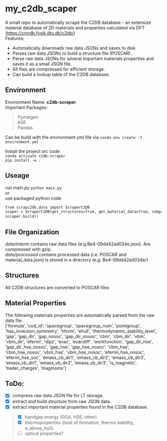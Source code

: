 # my_c2db_scaper
A small repo to automatically scrape the C2DB database - an extensize material database of 2D materials and properties calculated via DFT (https://cmrdb.fysik.dtu.dk/c2db/)  
Features:
* Automatically downloads raw data JSONs and saves to disk.  
* Parses raw data JSONs to build a structure file (POSCAR).  
* Parse raw data JSONs for several important materials properties and saves it as a small JSON file.  
* All files are compressed for efficient storage.  
* Can build a lookup table of the C2DB database.

## Environment
Environment Name: **c2db-scraper**.  
Important Packages: 
>Pymatgen   
>ASE  
>Pandas  

Can be build with the environment.yml file via `conda env create -f environment.yml`

Install the project src code  
`conda activate c2db-scraper`  
`pip install -e .`  

## Useage
run main.py `python main.py`  
or   
use packaged python code 

```bat
from scrapc2db.data import ScraperC2DB
scaper = ScraperC2DB(get_structures=True, get_material_data=True, compress_files=True, skip_existing=True)
scraper.build()
```

## File Organization
*data/interm* contains raw data files (e.g.Be4-09dd42ad034e.json). Are compressed with gzip.  
*data/processed* contains processed data (i.e. POSCAR and material_data.json) is stored in a directory (e.g. Be4-09dd42ad034e/)     

## Structures
All C2DB structures are converted to POSCAR files

## Material Properties
The following materials properties are automatically parsed from the raw data file.  
['formula', 'cod_id', 'spacegroup', 'spacegroup_num', 'pointgroup', 'has_inversion_symmetry', 'hform', 'ehull', 'thermodynamic_stability_level', 'gap', 'gap_dir', 'gap_nosoc', 'gap_dir_nosoc', 'cbm', 'cbm_dir', 'vbm', 'vbm_dir', 'efermi', 'dipz', 'evac', 'evacdiff', 'workfunction', 'gap_dir_hse', 'gap_dir_hse_nosoc', 'gap_hse', 'gap_hse_nosoc', 'cbm_hse', 'cbm_hse_nosoc', 'vbm_hse', 'vbm_hse_nosoc', 'efermi_hse_nosoc', 'efermi_hse_soc', 'emass_cb_dir1', 'emass_cb_dir2', 'emass_cb_dir3', 'emass_vb_dir1', 'emass_vb_dir2', 'emass_vb_dir3', 'is_magnetic', 'bader_charges', 'magmoms']

## ToDo: 
- [x] compress raw data JSON file for LT storage. 
- [x] extract and build structure from raw JSON data. 
- [x] extract important material properties found in the C2DB database. 
>- [x] bandgap energy (GGA, HSE, other) 
>- [x] thermoproperties (heat of formation, thermo stability, e_above_hull) 
>- [ ] optical properties? 
